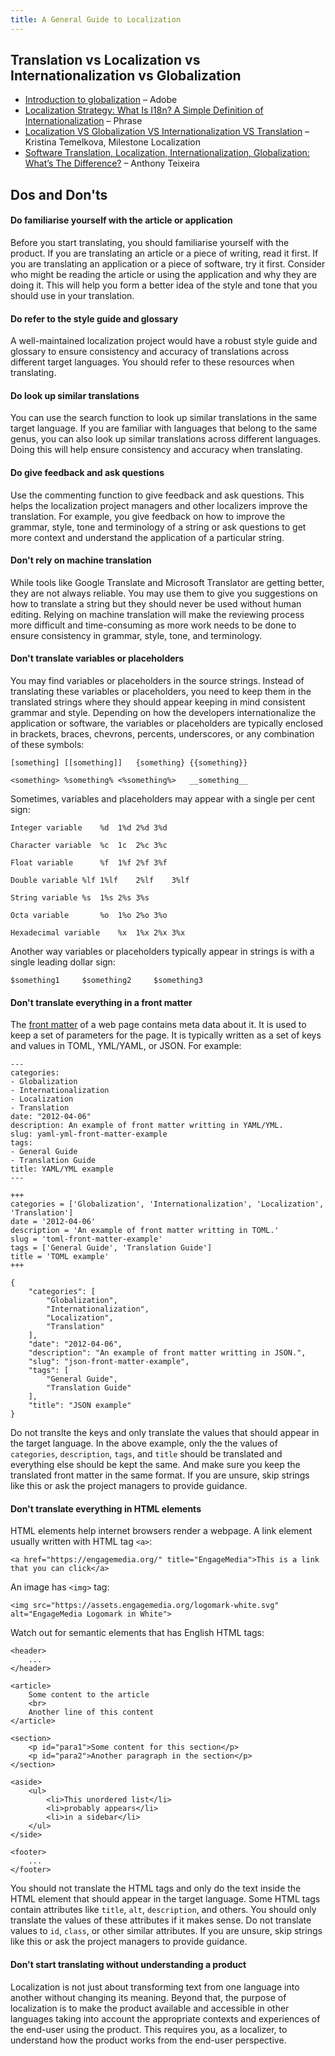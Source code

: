 ```yaml
---
title: A General Guide to Localization
---
```


## Translation vs Localization vs Internationalization vs Globalization

- [Introduction to globalization](https://helpx.adobe.com/coldfusion/developing-applications/developing-cfml-applications/developing-globalized-applications/introduction-to-globalization.html) – Adobe
- [Localization Strategy: What Is I18n? A Simple Definition of Internationalization](https://phrase.com/blog/posts/i18n-a-simple-definition/) – Phrase
- [Localization VS Globalization VS Internationalization VS Translation](https://www.milestoneloc.com/localization-vs-globalization-vs-internationalization-vs-translation/) – Kristina Temelkova, Milestone Localization
- [Software Translation, Localization, Internationalization, Globalization: What’s The Difference?](https://www.at-it-translator.com/software-translation-localization-internationalization-globalization-whats-the-difference/) – Anthony Teixeira

## Dos and Don'ts

#### Do familiarise yourself with the article or application

Before you start translating, you should familiarise yourself with the product. If you are translating an article or a piece of writing, read it first. If you are translating an application or a piece of software, try it first. Consider who might be reading the article or using the application and why they are doing it. This will help you form a better idea of the style and tone that you should use in your translation.

#### Do refer to the style guide and glossary

A well-maintained localization project would have a robust style guide and glossary to ensure consistency and accuracy of translations across different target languages. You should refer to these resources when translating.

#### Do look up similar translations

You can use the search function to look up similar translations in the same target language. If you are familiar with languages that belong to the same genus, you can also look up similar translations across different languages. Doing this will help ensure consistency and accuracy when translating.

#### Do give feedback and ask questions

Use the commenting function to give feedback and ask questions. This helps the localization project managers and other localizers improve the translation. For example, you give feedback on how to improve the grammar, style, tone and terminology of a string or ask questions to get more context and understand the application of a particular string. 

#### Don't rely on machine translation

While tools like Google Translate and Microsoft Translator are getting better, they are not always reliable. You may use them to give you suggestions on how to translate a string but they should never be used without human editing. Relying on machine translation will make the reviewing process more difficult and time-consuming as more work needs to be done to ensure consistency in grammar, style, tone, and terminology. 

#### Don't translate variables or placeholders

You may find variables or placeholders in the source strings. Instead of translating these variables or placeholders, you need to keep them in the translated strings where they should appear keeping in mind consistent grammar and style. Depending on how the developers internationalize the application or software, the variables or placeholders are typically enclosed in brackets, braces, chevrons, percents, underscores, or any combination of these symbols:

    [something]	[[something]]	{something}	{{something}}

    <something>	%something%	<%something%>	__something__

Sometimes, variables and placeholders may appear with a single per cent sign:

	Integer variable	%d	1%d	2%d	3%d

	Character variable	%c	1c	2%c	3%c

	Float variable		%f	1%f	2%f	3%f

	Double variable	%lf	1%lf	2%lf	3%lf

	String variable	%s	1%s	2%s	3%s

	Octa variable		%o	1%o	2%o	3%o

	Hexadecimal variable	%x	1%x	2%x	3%x

Another way variables or placeholders typically appear in strings is with a single leading dollar sign:

	$something1     $something2     $something3

#### Don't translate everything in a front matter

The [front matter](https://www.npmjs.com/package/front-matter) of a web page contains meta data about it. It is used to keep a set of parameters for the page. It is typically written as a set of keys and values in TOML, YML/YAML, or JSON. For example:

	---
	categories:
	- Globalization
	- Internationalization
	- Localization
	- Translation
	date: "2012-04-06"
	description: An example of front matter writting in YAML/YML.
	slug: yaml-yml-front-matter-example
	tags:
	- General Guide
	- Translation Guide
	title: YAML/YML example
	---

	+++
	categories = ['Globalization', 'Internationalization', 'Localization', 'Translation']
	date = '2012-04-06'
	description = 'An example of front matter writting in TOML.'
	slug = 'toml-front-matter-example'
	tags = ['General Guide', 'Translation Guide']
	title = 'TOML example'
	+++

	{
		"categories": [
			"Globalization",
			"Internationalization",
			"Localization",
			"Translation"
		],
		"date": "2012-04-06",
		"description": "An example of front matter writting in JSON.",
		"slug": "json-front-matter-example",
		"tags": [
			"General Guide",
			"Translation Guide"
		],
		"title": "JSON example"
	}

Do not translte the keys and only translate the values that should appear in the target language. In the above example, only the the values of `categories`, `description`, `tags`, and `title` should be translated and everything else should be kept the same. And make sure you keep the translated front matter in the same format. If you are unsure, skip strings like this or ask the project managers to provide guidance.

#### Don't translate everything in HTML elements

HTML elements help internet browsers render a webpage. A link element usually written with HTML tag `<a>`:

	<a href="https://engagemedia.org/" title="EngageMedia">This is a link that you can click</a>

An image has `<img>` tag:

	<img src="https://assets.engagemedia.org/logomark-white.svg" alt="EngageMedia Logomark in White">

Watch out for semantic elements that has English HTML tags:

	<header>
		...
	</header>

	<article>
		Some content to the article
		<br>
		Another line of this content
	</article>

	<section>
		<p id="para1">Some content for this section</p>
		<p id="para2">Another paragraph in the section</p>
	</section>

	<aside>
		<ul>
			<li>This unordered list</li>
			<li>probably appears</li>
			<li>in a sidebar</li>
		</ul>
	</side>

	<footer>
		...
	</footer>

You should not translate the HTML tags and only do the text inside the HTML element that should appear in the target language. Some HTML tags contain attributes like `title`, `alt`, `description`, and others. You should only translate the values of these attributes if it makes sense. Do not translate values to `id`, `class`, or other similar attributes. If you are unsure, skip strings like this or ask the project managers to provide guidance.

#### Don't start translating without understanding a product

Localization is not just about transforming text from one language into another without changing its meaning. Beyond that, the purpose of localization is to make the product available and accessible in other languages taking into account the appropriate contexts and experiences of the end-user using the product. This requires you, as a localizer, to understand how the product works from the end-user perspective.
